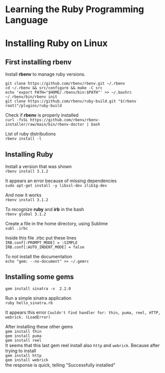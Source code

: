 # Learning the Ruby Programming Language

# Installing Ruby on Linux
## First installing rbenv
Install **rbenv** to manage ruby versions.

`git clone https://github.com/rbenv/rbenv.git ~/.rbenv` \
`cd ~/.rbenv && src/configure && make -C src` \
`echo 'export PATH="$HOME/.rbenv/bin:$PATH"' >> ~/.bashrc` \
`~/.rbenv/bin/rbenv init` \
`git clone https://github.com/rbenv/ruby-build.git "$(rbenv root)"/plugins/ruby-build`

Check if **rbenv** is properly installed \
`curl -fsSL https://github.com/rbenv/rbenv-installer/raw/main/bin/rbenv-doctor | bash`

List of ruby distributions \
`rbenv install -l`

## Installing Ruby
Install a version that was shown \
`rbenv install 3.1.2`

It appears an error because of missing dependencies \
`sudo apt-get install -y libssl-dev zlib1g-dev`

And now it works \
`rbenv install 3.1.2`

To recognize **ruby** and **irb** in the bash \
`rbenv global 3.1.2`

Create a file in the home directory, using Sublime \
`subl .irbc`

Inside this file .irbc put these lines \
`IRB.conf[:PROMPT_MODE] = :SIMPLE` \
`IRB.conf[:AUTO_INDENT_MODE] = false`

To not install the documentation \
`echo "gem: --no-document" >> ~/.gemrc`

## Installing some gems
`gem install sinatra -v  2.2.0`

Run a simple sinatra application \
`ruby hello_sinatra.rb`

It appears this error
`Couldn't find handler for: thin, puma, reel, HTTP, webrick. (LoadError)`

After installing these other gems \
`gem install thin` \
`gem install puma` \
`gem install reel` \
It seems that this last gem reel install also `http` and `webrick`. 
Because after trying to install \
`gem install http` \
`gem install webrick` \
the response is quick, telling "Successfully installed"

